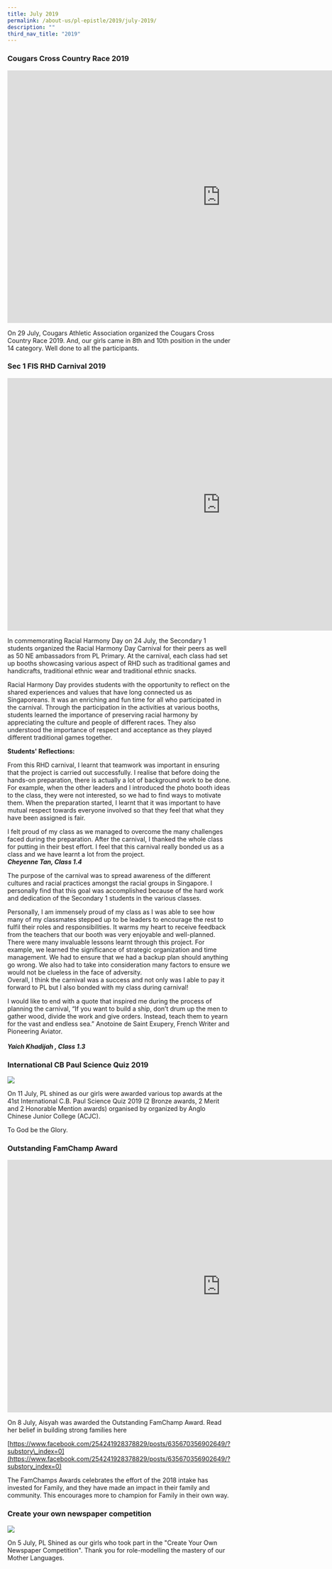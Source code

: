 ```yaml
---
title: July 2019
permalink: /about-us/pl-epistle/2019/july-2019/
description: ""
third_nav_title: "2019"
---
```

### Cougars Cross Country Race 2019

<iframe allowfullscreen="true" height="569" width="960" frameborder="0" src="https://docs.google.com/presentation/d/e/2PACX-1vTIV9rHqfT2YVmeyZEweK4k_8BPvyCm49e6XGG_fT7tijnEFlJU0z8Fhce7yF0TmfwWqamIvz-0h9eU/embed?start=true&amp;loop=true&amp;delayms=3000"></iframe>

On 29 July, Cougars Athletic Association organized the Cougars Cross Country Race 2019. And, our girls came in 8th and 10th position in the under 14 category. Well done to all the participants.

### Sec 1 FIS RHD Carnival 2019

<iframe allowfullscreen="true" height="569" width="960" frameborder="0" src="https://docs.google.com/presentation/d/e/2PACX-1vQBWPF2wqUxmQxFsC5tjRQYUqe8p7t01ozeU86YqhHjEJEM1kIZF0B4fUbW8e77wj1-pYhGVABfZbt-/embed?start=true&amp;loop=true&amp;delayms=3000"></iframe>

In commemorating Racial Harmony Day on 24 July, the Secondary 1 students organized the Racial Harmony Day Carnival for their peers as well as 50 NE ambassadors from PL Primary. At the carnival, each class had set up booths showcasing various aspect of RHD such as traditional games and handicrafts, traditional ethnic wear and traditional ethnic snacks.  
  
Racial Harmony Day provides students with the opportunity to reflect on the shared experiences and values that have long connected us as Singaporeans. It was an enriching and fun time for all who participated in the carnival. Through the participation in the activities at various booths, students learned the importance of preserving racial harmony by appreciating the culture and people of different races. They also understood the importance of respect and acceptance as they played different traditional games together. &nbsp;  
  
**Students' Reflections:**  
  
From this RHD carnival, I learnt that teamwork was important in ensuring that the project is carried out successfully. I realise that before doing the hands-on preparation, there is actually a lot of background work to be done. For example, when the other leaders and I introduced the photo booth ideas to the class, they were not interested, so we had to find ways to motivate them. When the preparation started, I learnt that it was important to have mutual respect towards everyone involved so that they feel that what they have been assigned is fair.  
  
I felt proud of my class as we managed to overcome the many challenges faced during the preparation. After the carnival, I thanked the whole class for putting in their best effort. I feel that this carnival really bonded us as a class and we have learnt a lot from the project.  <br>
_**Cheyenne Tan, Class 1.4**_  
  
The purpose of the carnival was to spread awareness of the different cultures and racial practices amongst the racial groups in Singapore. I personally find that this goal was accomplished because of the hard work and dedication of the Secondary 1 students in the various classes.  
  
Personally, I am immensely proud of my class as I was able to see how many of my classmates stepped up to be leaders to encourage the rest to fulfil their roles and responsibilities. It warms my heart to receive feedback from the teachers that our booth was very enjoyable and well-planned. There were many invaluable lessons learnt through this project. For example, we learned the significance of strategic organization and time management. We had to ensure that we had a backup plan should anything go wrong. We also had to take into consideration many factors to ensure we would not be clueless in the face of adversity.  
Overall, I think the carnival was a success and not only was I able to pay it forward to PL but I also bonded with my class during carnival!  
  
I would like to end with a quote that inspired me during the process of planning the carnival, “If you want to build a ship, don’t drum up the men to gather wood, divide the work and give orders. Instead, teach them to yearn for the vast and endless sea.” Anotoine de Saint Exupery, French Writer and Pioneering Aviator.&nbsp;&nbsp;&nbsp;&nbsp;&nbsp;&nbsp;&nbsp;&nbsp;&nbsp;&nbsp;&nbsp;<br>&nbsp;&nbsp;&nbsp;&nbsp;&nbsp;&nbsp;&nbsp;&nbsp;&nbsp;&nbsp;&nbsp;&nbsp;&nbsp;&nbsp;&nbsp;&nbsp;&nbsp;&nbsp;&nbsp;&nbsp;&nbsp;&nbsp;&nbsp;&nbsp;&nbsp;&nbsp;&nbsp;&nbsp;&nbsp;&nbsp;&nbsp;&nbsp;&nbsp;&nbsp;&nbsp;&nbsp;&nbsp;&nbsp;&nbsp;&nbsp;&nbsp;&nbsp;&nbsp;&nbsp;&nbsp;&nbsp;&nbsp;&nbsp;&nbsp;&nbsp;&nbsp;&nbsp;&nbsp;&nbsp;&nbsp;&nbsp;&nbsp;&nbsp;&nbsp;&nbsp;&nbsp;&nbsp; &nbsp;  
_**Yaich Khadijah , Class 1.3**_  

### International CB Paul Science Quiz 2019

![](/images/International_CB_Paul_Sci_quiz_2019.jpg)

On 11 July, PL shined as our girls were awarded various top awards at the 41st International C.B. Paul Science Quiz 2019 (2 Bronze awards, 2 Merit and 2 Honorable Mention awards) organised by organized by Anglo Chinese Junior College (ACJC).  

  

To God be the Glory.

### Outstanding FamChamp Award

<iframe allowfullscreen="true" height="569" width="960" frameborder="0" src="https://docs.google.com/presentation/d/e/2PACX-1vT1azee_XG4HfqMP7VvaBMNoGV5e6MihFvOsQL3eL0oi9BYvfFSywz3ouuPAbTaGOJczp-KfHTr49Ud/embed?start=true&amp;loop=true&amp;delayms=3000"></iframe>

On 8 July, Aisyah was awarded the Outstanding FamChamp Award. Read her belief in building strong families here

[https://www.facebook.com/254241928378829/posts/635670356902649/?substory\_index=0](https://www.facebook.com/254241928378829/posts/635670356902649/?substory_index=0)  

  

The FamChamps Awards celebrates the effort of the 2018 intake has invested for Family, and they have made an impact in their family and community. This encourages more to champion for Family in their own way.

### Create your own newspaper competition

![](/images/create_your_newspaper.png)

On 5 July, PL Shined as our girls who took part in the "Create Your Own Newspaper Competition". Thank you for role-modelling the mastery of our Mother Languages.

